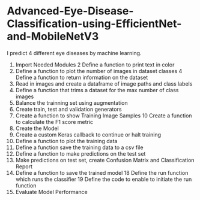 # Advanced-Eye-Disease-Classification-using-EfficientNet-and-MobileNetV3
I predict 4 different eye diseases by machine learning.



1. Import Needed Modules
2 Define a function to print text in color
3. Define a function to plot the number of images in dataset classes
4 Define a function to return information on the dataset
5. Read in images and create a dataframe of image paths and class labels
6. Define a function that trims a dataset for the max number of class images
7. Balance the trainning set using augmentation
8. Create train, test and validation generators
9. Create a function to show Training Image Samples
10 Create a function to calculate the F1 score metric
11. Create the Model
12. Create a custom Keras callback to continue or halt training
13. Define a function to plot the training data
14. Define a function save the training data to a csv file
15. Define a function to make predictions on the test set
16. Make predictions on test set, create Confusion Matrix and Classification Report
17. Define a function to save the trained model
18 Define the run function which runs the classifier
19 Define the code to enable to initiate the run function
20. Evaluate Model Performance
